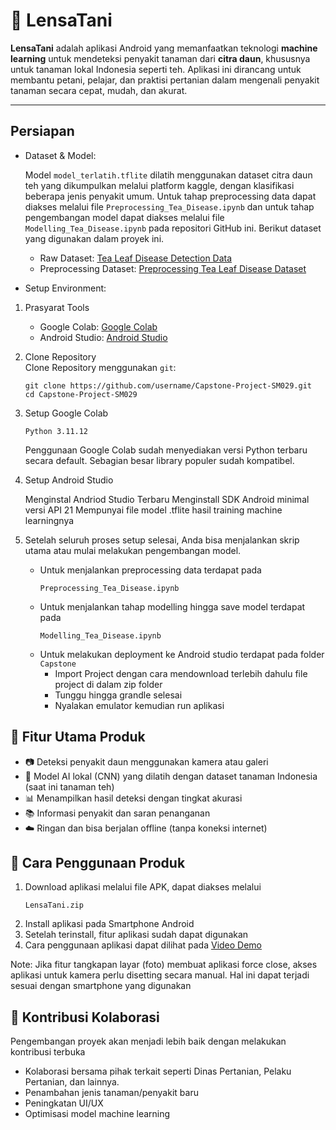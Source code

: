 # 🌿 LensaTani

**LensaTani** adalah aplikasi Android yang memanfaatkan teknologi **machine learning** untuk mendeteksi penyakit tanaman dari **citra daun**, khususnya untuk tanaman lokal Indonesia seperti teh. Aplikasi ini dirancang untuk membantu petani, pelajar, dan praktisi pertanian dalam mengenali penyakit tanaman secara cepat, mudah, dan akurat.

---
## Persiapan
- Dataset & Model:

  Model `model_terlatih.tflite` dilatih menggunakan dataset citra daun teh yang dikumpulkan melalui platform kaggle, dengan klasifikasi beberapa jenis penyakit umum. Untuk tahap preprocessing data dapat diakses melalui file `Preprocessing_Tea_Disease.ipynb` dan untuk tahap pengembangan model dapat diakses melalui file `Modelling_Tea_Disease.ipynb` pada repositori GitHub ini. Berikut dataset yang digunakan dalam proyek ini.
  - Raw Dataset: [Tea Leaf Disease Detection Data](https://www.kaggle.com/datasets/pavantejamedi/tea-leaf-disease-detection-data)
  - Preprocessing Dataset: [Preprocessing Tea Leaf Disease Dataset](https://drive.google.com/file/d/1nssl01tRJJ8Uu2Y_cIkCwADAcndOQ3m3/view?usp=sharing)

- Setup Environment:
1. Prasyarat Tools
    - Google Colab: [Google Colab](https://colab.research.google.com/)
    - Android Studio: [Android Studio](https://developer.android.com/studio)
2. Clone Repository\
   Clone Repository menggunakan `git`:
   ```
   git clone https://github.com/username/Capstone-Project-SM029.git
   cd Capstone-Project-SM029
   ```
3. Setup Google Colab
   ```
   Python 3.11.12
   ```
   Penggunaan Google Colab sudah menyediakan versi Python terbaru secara default. Sebagian besar library populer sudah kompatibel.
4. Setup Android Studio

   Menginstal Andriod Studio Terbaru
   Menginstall SDK Android minimal versi API 21
   Mempunyai file model .tflite hasil training machine learningnya
6. Setelah seluruh proses setup selesai, Anda bisa menjalankan skrip utama atau mulai melakukan pengembangan model.
   - Untuk menjalankan preprocessing data terdapat pada
     ```
     Preprocessing_Tea_Disease.ipynb
     ```
   - Untuk menjalankan tahap modelling hingga save model terdapat pada
     ```
     Modelling_Tea_Disease.ipynb
     ```
   - Untuk melakukan deployment ke Android studio terdapat pada folder `Capstone`
     - Import Project dengan cara mendownload terlebih dahulu file project di dalam zip folder
     - Tunggu hingga grandle selesai
     - Nyalakan emulator kemudian run aplikasi
## 📱 Fitur Utama Produk

- 📷 Deteksi penyakit daun menggunakan kamera atau galeri
- 🧠 Model AI lokal (CNN) yang dilatih dengan dataset tanaman Indonesia (saat ini tanaman teh)
- 📊 Menampilkan hasil deteksi dengan tingkat akurasi
- 📚 Informasi penyakit dan saran penanganan
- ☁️ Ringan dan bisa berjalan offline (tanpa koneksi internet)

## 📲 Cara Penggunaan Produk

1. Download aplikasi melalui file APK, dapat diakses melalui
   ```
   LensaTani.zip
   ```
2. Install aplikasi pada Smartphone Android
3. Setelah terinstall, fitur aplikasi sudah dapat digunakan 
4. Cara penggunaan aplikasi dapat dilihat pada [Video Demo](https://drive.google.com/file/d/1qQCqW577i-beGJSP4g2lE2grAG2-8MCm/view?usp=sharing)

Note: Jika fitur tangkapan layar (foto) membuat aplikasi force close, akses aplikasi untuk kamera perlu disetting secara manual. Hal ini dapat terjadi sesuai dengan smartphone yang digunakan

## 🧩 Kontribusi Kolaborasi
Pengembangan proyek akan menjadi lebih baik dengan melakukan kontribusi terbuka
- Kolaborasi bersama pihak terkait seperti Dinas Pertanian, Pelaku Pertanian, dan lainnya.
- Penambahan jenis tanaman/penyakit baru
- Peningkatan UI/UX
- Optimisasi model machine learning
